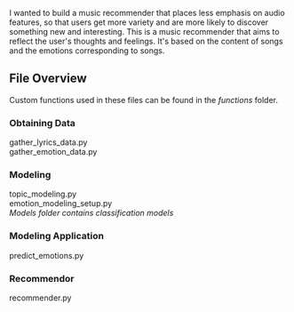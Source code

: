 I wanted to build a music recommender that places less emphasis on audio features, so that users get more variety and are more likely to discover something new and interesting. This is a music recommender that aims to reflect the user's thoughts and feelings. It's based on the content of songs and the emotions corresponding to songs.

## File Overview
Custom functions used in these files can be found in the *functions* folder.

### Obtaining Data
gather_lyrics_data.py  
gather_emotion_data.py  

### Modeling
topic_modeling.py  
emotion_modeling_setup.py  
*Models folder contains classification models*

### Modeling Application
predict_emotions.py

### Recommendor
recommender.py
